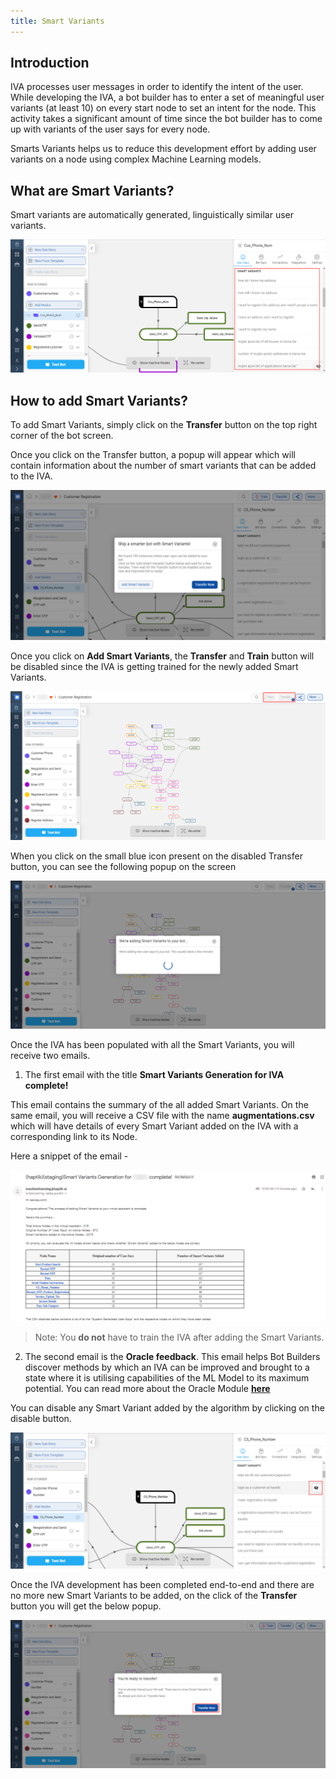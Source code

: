 ```yaml
---
title: Smart Variants
---
```


## Introduction

IVA processes user messages in order to identify the intent of the user. While developing the IVA, a bot builder has to enter a set of meaningful user variants (at least 10) on every start node to set an intent for the node. This activity takes a significant amount of time since the bot builder has to come up with variants of the user says for every node. 

Smarts Variants helps us to reduce this development effort by adding user variants on a node using complex Machine Learning models. 

## What are Smart Variants?

Smart variants are automatically generated, linguistically similar user variants.

![smartvariantsdisplay](assets/smartvariants2.png)

## How to add Smart Variants?

To add Smart Variants, simply click on the **Transfer** button on the top right corner of the bot screen.

Once you click on the Transfer button, a popup will appear which will contain information about the number of smart variants that can be added to the IVA.

![addsmartvariants](assets/smartvariants5.png)

Once you click on **Add Smart Variants**, the **Transfer** and **Train** button will be disabled since the IVA is getting trained for the newly added Smart Variants.

![addsmartvariants](assets/smartvariants6.png)

When you click on the small blue icon present on the disabled Transfer button, you can see the following popup on the screen

![addsmartvariants](assets/smartvariants7.png)

Once the IVA has been populated with all the Smart Variants, you will receive two emails.

1. The first email with the title **Smart Variants Generation for IVA complete!**

This email contains the summary of the all added Smart Variants. 
On the same email, you will receive a CSV file with the name **augmentations.csv** which will have details of every Smart Variant added on the IVA with a corresponding link to its Node. 

Here a snippet of the email - 

![smartvariantsemail](assets/smartvariants8.png)

> Note: You **do not** have to train the IVA after adding the Smart Variants.

2. The second email is the **Oracle feedback**. This email helps Bot Builders discover methods by which an IVA can be improved and brought to a state where it is utilising capabilities of the ML Model to its maximum potential. You can read more about the Oracle Module [**here**](https://docs.haptik.ai/bot-builder/basic/oracle-feedback)

You can disable any Smart Variant added by the algorithm by clicking on the disable button.

![disablesmartvariants](assets/smartvariants3.png)

Once the IVA development has been completed end-to-end and there are no more new Smart Variants to be added, on the click of the **Transfer** button you will get the below popup.

![transferiva](assets/smartvariants9.png)
